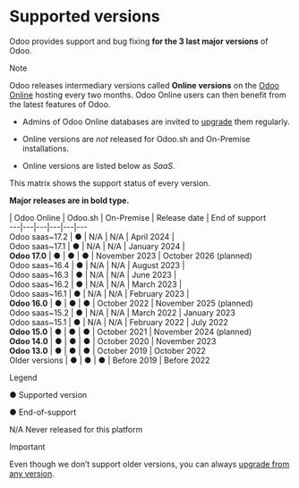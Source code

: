 # Supported versions

Odoo provides support and bug fixing **for the 3 last major versions** of
Odoo.

Note

Odoo releases intermediary versions called **Online versions** on the [Odoo
Online](odoo_online.html) hosting every two months. Odoo Online users can then
benefit from the latest features of Odoo.

  * Admins of Odoo Online databases are invited to [upgrade](upgrade.html) them regularly.

  * Online versions are _not_ released for Odoo.sh and On-Premise installations.

  * Online versions are listed below as _SaaS_.

This matrix shows the support status of every version.

**Major releases are in bold type.**

| Odoo Online | Odoo.sh | On-Premise | Release date | End of support  
---|---|---|---|---|---  
Odoo saas~17.2 | ● | N/A | N/A | April 2024 |   
Odoo saas~17.1 | ● | N/A | N/A | January 2024 |   
**Odoo 17.0** | ● | ● | ● | November 2023 | October 2026 (planned)  
Odoo saas~16.4 | ● | N/A | N/A | August 2023 |   
Odoo saas~16.3 | ● | N/A | N/A | June 2023 |   
Odoo saas~16.2 | ● | N/A | N/A | March 2023 |   
Odoo saas~16.1 | ● | N/A | N/A | February 2023 |   
**Odoo 16.0** | ● | ● | ● | October 2022 | November 2025 (planned)  
Odoo saas~15.2 | ● | N/A | N/A | March 2022 | January 2023  
Odoo saas~15.1 | ● | N/A | N/A | February 2022 | July 2022  
**Odoo 15.0** | ● | ● | ● | October 2021 | November 2024 (planned)  
**Odoo 14.0** | ● | ● | ● | October 2020 | November 2023  
**Odoo 13.0** | ● | ● | ● | October 2019 | October 2022  
Older versions | ● | ● | ● | Before 2019 | Before 2022  
  
Legend

● Supported version

● End-of-support

N/A Never released for this platform

Important

Even though we don’t support older versions, you can always [upgrade from any
version](https://upgrade.odoo.com/).

